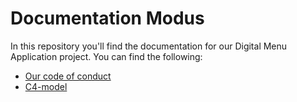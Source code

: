 # Documentation Modus

In this repository you'll find the documentation for our Digital Menu Application project. You can find the following:
- [Our code of conduct](https://github.com/Modus-1/documentation/blob/main/Documents/Code%20of%20Conduct.md)
- [C4-model](https://github.com/Modus-1/documentation/blob/main/Documents/C4-model.md)
  
